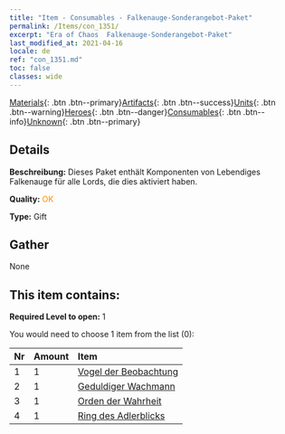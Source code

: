 ```yaml
---
title: "Item - Consumables - Falkenauge-Sonderangebot-Paket"
permalink: /Items/con_1351/
excerpt: "Era of Chaos  Falkenauge-Sonderangebot-Paket"
last_modified_at: 2021-04-16
locale: de
ref: "con_1351.md"
toc: false
classes: wide
---
```

 [Materials](/de/Items/){: .btn .btn--primary}[Artifacts](/de/Items/Artifacts/){: .btn .btn--success}[Units](/de/Items/Units/){: .btn .btn--warning}[Heroes](/de/Items/Heroes/){: .btn .btn--danger}[Consumables](/de/Items/Consumables/){: .btn .btn--info}[Unknown](/de/Items/Unknown/){: .btn .btn--primary}

## Details
 **Beschreibung:** Dieses Paket enthält Komponenten von Lebendiges Falkenauge für alle Lords, die dies aktiviert haben.

 **Quality:** <span style="color: #FF8C00">OK</span>

 **Type:** Gift

## Gather

  None

## This item contains:

 **Required Level to open:** 1

 You would need to choose 1 item from the list (0):

  | Nr | Amount |     Item    |
  |:---|:-------|:------------|
  | 1 | 1 | [Vogel der Beobachtung](/de/Items/art_132/) |  | 
  | 2 | 1 | [Geduldiger Wachmann](/de/Items/art_133/) |  | 
  | 3 | 1 | [Orden der Wahrheit](/de/Items/art_134/) |  | 
  | 4 | 1 | [Ring des Adlerblicks](/de/Items/art_135/) |  | 
